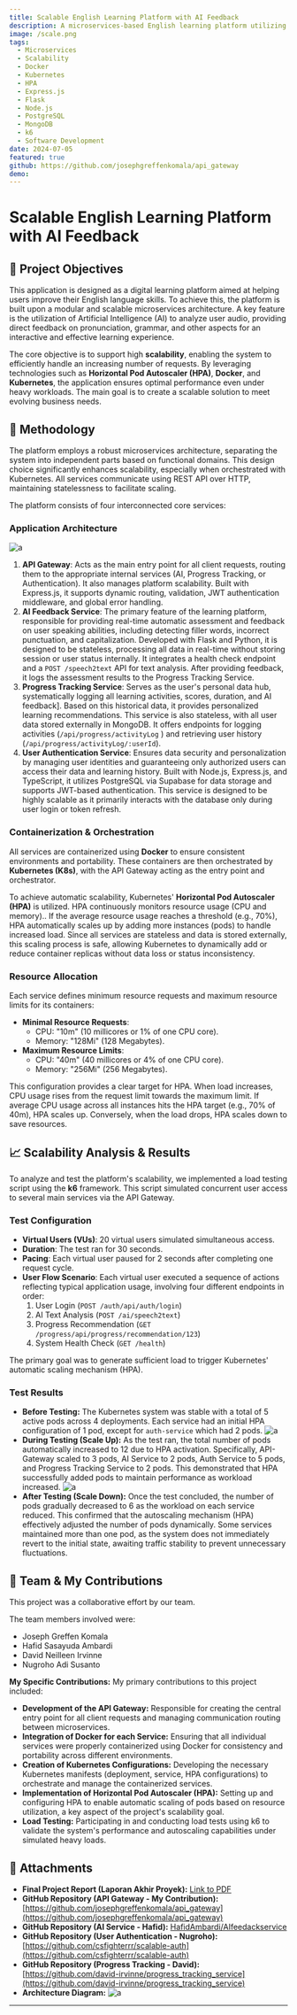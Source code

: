 ```yaml
---
title: Scalable English Learning Platform with AI Feedback
description: A microservices-based English learning platform utilizing AI for real-time feedback on pronunciation and grammar, designed for high scalability with Docker and Kubernetes.
image: /scale.png
tags:
  - Microservices
  - Scalability
  - Docker
  - Kubernetes
  - HPA
  - Express.js
  - Flask
  - Node.js
  - PostgreSQL
  - MongoDB
  - k6
  - Software Development
date: 2024-07-05
featured: true
github: https://github.com/josephgreffenkomala/api_gateway
demo:
---
```


# Scalable English Learning Platform with AI Feedback

## 🎯 Project Objectives
 This application is designed as a digital learning platform aimed at helping users improve their English language skills.  To achieve this, the platform is built upon a modular and scalable microservices architecture.  A key feature is the utilization of Artificial Intelligence (AI) to analyze user audio, providing direct feedback on pronunciation, grammar, and other aspects for an interactive and effective learning experience.

The core objective is to support high **scalability**, enabling the system to efficiently handle an increasing number of requests. By leveraging technologies such as **Horizontal Pod Autoscaler (HPA)**, **Docker**, and **Kubernetes**, the application ensures optimal performance even under heavy workloads. The main goal is to create a scalable solution to meet evolving business needs.

## 📝 Methodology
 The platform employs a robust microservices architecture, separating the system into independent parts based on functional domains.  This design choice significantly enhances scalability, especially when orchestrated with Kubernetes.  All services communicate using REST API over HTTP, maintaining statelessness to facilitate scaling.

 The platform consists of four interconnected core services:

### Application Architecture
![a](./../images/project/Pastedimage20250705063628.png)

1.   **API Gateway**: Acts as the main entry point for all client requests, routing them to the appropriate internal services (AI, Progress Tracking, or Authentication).  It also manages platform scalability.  Built with Express.js, it supports dynamic routing, validation, JWT authentication middleware, and global error handling.
2.   **AI Feedback Service**: The primary feature of the learning platform, responsible for providing real-time automatic assessment and feedback on user speaking abilities, including detecting filler words, incorrect punctuation, and capitalization.  Developed with Flask and Python, it is designed to be stateless, processing all data in real-time without storing session or user status internally.  It integrates a health check endpoint and a `POST /speech2text` API for text analysis.  After providing feedback, it logs the assessment results to the Progress Tracking Service.
3.   **Progress Tracking Service**: Serves as the user's personal data hub, systematically logging all learning activities, scores, duration, and AI feedback].  Based on this historical data, it provides personalized learning recommendations.  This service is also stateless, with all user data stored externally in MongoDB.  It offers endpoints for logging activities (`/api/progress/activityLog` ) and retrieving user history (`/api/progress/activityLog/:userId`).
4.   **User Authentication Service**: Ensures data security and personalization by managing user identities and guaranteeing only authorized users can access their data and learning history.  Built with Node.js, Express.js, and TypeScript, it utilizes PostgreSQL via Supabase for data storage and supports JWT-based authentication.  This service is designed to be highly scalable as it primarily interacts with the database only during user login or token refresh.

### Containerization & Orchestration
All services are containerized using **Docker** to ensure consistent environments and portability. These containers are then orchestrated by **Kubernetes (K8s)**, with the API Gateway acting as the entry point and orchestrator.

To achieve automatic scalability, Kubernetes' **Horizontal Pod Autoscaler (HPA)** is utilized.  HPA continuously monitors resource usage (CPU and memory).. If the average resource usage reaches a threshold (e.g., 70%), HPA automatically scales up by adding more instances (pods) to handle increased load.  Since all services are stateless and data is stored externally, this scaling process is safe, allowing Kubernetes to dynamically add or reduce container replicas without data loss or status inconsistency.

### Resource Allocation
Each service defines minimum resource requests and maximum resource limits for its containers:
* **Minimal Resource Requests**:
    *  CPU: "10m" (10 millicores or 1% of one CPU core).
    *  Memory: "128Mi" (128 Megabytes).
* **Maximum Resource Limits**:
    *  CPU: "40m" (40 millicores or 4% of one CPU core).
    *  Memory: "256Mi" (256 Megabytes).

This configuration provides a clear target for HPA. When load increases, CPU usage rises from the request limit towards the maximum limit. If average CPU usage across all instances hits the HPA target (e.g., 70% of 40m), HPA scales up.  Conversely, when the load drops, HPA scales down to save resources.

## 📈 Scalability Analysis & Results
To analyze and test the platform's scalability, we implemented a load testing script using the **k6** framework.  This script simulated concurrent user access to several main services via the API Gateway.

### Test Configuration
* **Virtual Users (VUs)**: 20 virtual users simulated simultaneous access.
*  **Duration**: The test ran for 30 seconds.
*  **Pacing**: Each virtual user paused for 2 seconds after completing one request cycle.
*  **User Flow Scenario**: Each virtual user executed a sequence of actions reflecting typical application usage, involving four different endpoints in order:
    1.  User Login (`POST /auth/api/auth/login`)
    2.  AI Text Analysis (`POST /ai/speech2text`)
    3.  Progress Recommendation (`GET /progress/api/progress/recommendation/123`)
    4.  System Health Check (`GET /health`)

 The primary goal was to generate sufficient load to trigger Kubernetes' automatic scaling mechanism (HPA).

### Test Results
* **Before Testing:** The Kubernetes system was stable with a total of 5 active pods across 4 deployments.  Each service had an initial HPA configuration of 1 pod, except for `auth-service` which had 2 pods.
    ![a](./../images/project/Pastedimage20250705063724.png)
*  **During Testing (Scale Up):** As the test ran, the total number of pods automatically increased to 12 due to HPA activation.  Specifically, API-Gateway scaled to 3 pods, AI Service to 2 pods, Auth Service to 5 pods, and Progress Tracking Service to 2 pods.  This demonstrated that HPA successfully added pods to maintain performance as workload increased.
    ![a](./../images/project/Pastedimage20250705063746.png)
*  **After Testing (Scale Down):** Once the test concluded, the number of pods gradually decreased to 6 as the workload on each service reduced.  This confirmed that the autoscaling mechanism (HPA) effectively adjusted the number of pods dynamically.  Some services maintained more than one pod, as the system does not immediately revert to the initial state, awaiting traffic stability to prevent unnecessary fluctuations.

## 👥 Team & My Contributions
This project was a collaborative effort by our team.

The team members involved were:
* Joseph Greffen Komala
* Hafid Sasayuda Ambardi
* David Neilleen Irvinne
* Nugroho Adi Susanto

**My Specific Contributions:**
My primary contributions to this project included:
* **Development of the API Gateway:** Responsible for creating the central entry point for all client requests and managing communication routing between microservices.
* **Integration of Docker for each Service:** Ensuring that all individual services were properly containerized using Docker for consistency and portability across different environments.
* **Creation of Kubernetes Configurations:** Developing the necessary Kubernetes manifests (deployment, service, HPA configurations) to orchestrate and manage the containerized services.
* **Implementation of Horizontal Pod Autoscaler (HPA):** Setting up and configuring HPA to enable automatic scaling of pods based on resource utilization, a key aspect of the project's scalability goal.
* **Load Testing:** Participating in and conducting load tests using k6 to validate the system's performance and autoscaling capabilities under simulated heavy loads.

## 🔗 Attachments

* **Final Project Report (Laporan Akhir Proyek):** [Link to PDF](APznzaYyxP3O5FwAw5vdNwsMgSULaZZTn3pzJ2C9SK60CPVnyLhWxCVnK_5XHmcO2n3JmtHr9sRYZDHkpJtDThK9euqN0_Pq-bSfKXJbpVzvi9U1UhFfQ_6QXK-7NWvuPmbxJj2bTYwHT_2vviT-P-mIfW2aakLMXFAdFDHOxlOb3vIBfxoT2jHzzOa8o-DrytCVgSKsMOLUFV2Z3pXstA.pdf)
* **GitHub Repository (API Gateway - My Contribution):** [https://github.com/josephgreffenkomala/api_gateway](https://github.com/josephgreffenkomala/api_gateway)
* **GitHub Repository (AI Service - Hafid):** [HafidAmbardi/AIfeedackservice](https://github.com/HafidAmbardi/AIfeedackservice)
* **GitHub Repository (User Authentication - Nugroho):** [https://github.com/csfighterrr/scalable-auth](https://github.com/csfighterrr/scalable-auth)
* **GitHub Repository (Progress Tracking - David):** [https://github.com/david-irvinne/progress_tracking_service](https://github.com/david-irvinne/progress_tracking_service)
* **Architecture Diagram:**
    ![a](./../images/project/Pastedimage20250705063755.png)

---